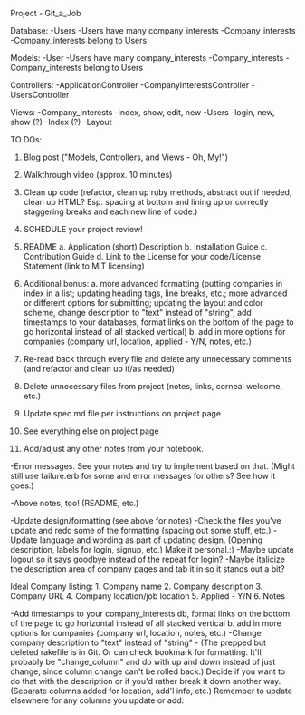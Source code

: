 Project - Git_a_Job 

Database: 
   -Users 
      -Users have many company_interests 
   -Company_interests
      -Company_interests belong to Users
      
Models: 
   -User
      -Users have many company_interests 
   -Company_interests
      -Company_interests belong to Users

Controllers:
   -ApplicationController
   -CompanyInterestsController 
   -UsersController 

Views:
    -Company_Interests
       -index, show, edit, new 
    -Users 
       -login, new, show (?)
    -Index (?)
    -Layout 
    
TO DOs:
  1. Blog post ("Models, Controllers, and Views - Oh, My!")
  2. Walkthrough video (approx. 10 minutes)
  3. Clean up code (refactor, clean up ruby methods, abstract out if needed, clean up HTML? Esp. spacing at bottom and lining up or correctly staggering breaks and each new line of code.)
  4. SCHEDULE your project review!

  6. README
      a. Application (short) Description
      b. Installation Guide
      c. Contribution Guide
      d. Link to the License for your code/License Statement (link to MIT licensing)
  7. Additional bonus:
       a. more advanced formatting (putting companies in index in a list; updating heading tags, line breaks, etc.; more advanced or different options for submitting; updating the layout and color scheme, change description to "text" instead of "string", add timestamps to your databases, format links on the bottom of the page to go horizontal instead of all stacked vertical)
       b. add in more options for companies (company url, location, applied - Y/N, notes, etc.)
  8. Re-read back through every file and delete any unnecessary comments (and refactor and clean up if/as needed)
  9. Delete unnecessary files from project (notes, links, corneal welcome, etc.)
  10. Update spec.md file per instructions on project page 
  11. See everything else on project page
  12. Add/adjust any other notes from your notebook.
  
  


  
  -Error messages. See your notes and try to implement based on that. (Might still use failure.erb for some and error messages for others? See how it goes.)
  
  -Above notes, too! (README, etc.)
  
  -Update design/formatting (see above for notes)
      -Check the files you've update and redo some of the formatting (spacing out some stuff, etc.)
      -Update language and wording as part of updating design. (Opening description, labels for login, signup, etc.) Make it personal.:)
      -Maybe update logout so it says goodbye instead of the repeat for login?
      -Maybe italicize the description area of company pages and tab it in so it stands out a bit?
       
  
  
  
  Ideal Company listing:
     1. Company name
     2. Company description
     3. Company URL
     4. Company location/job location 
     5. Applied - Y/N
     6. Notes
     
  -Add timestamps to your company_interests db, format links on the bottom of the page to go horizontal instead of all stacked vertical
       b. add in more options for companies (company url, location, notes, etc.)
  -Change company description to "text" instead of "string" - (The prepped but deleted rakefile is in Git. Or can check bookmark for formatting. It'll probably be "change_column" and do with up and down instead of just change, since column change can't be rolled back.) Decide if you want to do that with the description or if you'd rather break it down another way. (Separate columns added for location, add'l info, etc.) Remember to update elsewhere for any columns you update or add.
     
      
  

 

  
  